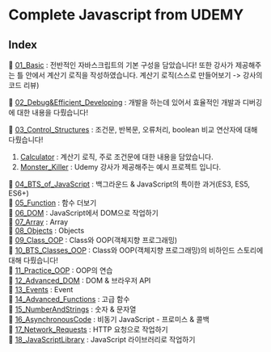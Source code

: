 # Complete Javascript from UDEMY

## Index
🚀 [01_Basic](https://github.com/Imshyeon/Develop_Study/tree/js/Javascript/Complete-Udemy/01_Basic) : 전반적인 자바스크립트의 기본 구성을 담았습니다! 또한 강사가 제공해주는 틀 안에서 계산기 로직을 작성하였습니다. 계산기 로직(스스로 만들어보기 -> 강사의 코드 리뷰)
<br>

🚀 [02_Debug&Efficient_Developing](https://github.com/Imshyeon/Develop_Study/tree/js/Javascript/Complete-Udemy/02_Debug&Efficient_Developing) : 개발을 하는데 있어서 효율적인 개발과 디버깅에 대한 내용을 다뤘습니다!
<br>

🚀 [03_Control_Structures](https://github.com/Imshyeon/Develop_Study/tree/js/Javascript/Complete-Udemy/03_Control_Structures) : 조건문, 반복문, 오류처리, boolean 비교 연산자에 대해 다뤘습니다!
1. [Calculator](https://github.com/Imshyeon/Develop_Study/tree/js/Javascript/Complete-Udemy/03_Control_Structures/Calculator) : 계산기 로직, 주로 조건문에 대한 내용을 담았습니다.
2. [Monster_Killer](https://github.com/Imshyeon/Develop_Study/tree/js/Javascript/Complete-Udemy/03_Control_Structures/Monster_Killer) : Udemy 강사가 제공해주는 예시 프로젝트 입니다.

🚀 [04_BTS_of_JavaScript](https://github.com/Imshyeon/Develop_Study/tree/js/Javascript/Complete-Udemy/04_Background) : 백그라운드 & JavaScript의 특이한 과거(ES3, ES5, ES6+) <br>
🚀 [05_Function](https://github.com/Imshyeon/Develop_Study/tree/js/Javascript/Complete-Udemy/05_Function) : 함수 더보기 <br>
🚀 [06_DOM](https://github.com/Imshyeon/Develop_Study/tree/js/Javascript/Complete-Udemy/06_DOM) : JavaScript에서 DOM으로 작업하기 <br>
🚀 [07_Array](https://github.com/Imshyeon/Develop_Study/tree/js/Javascript/Complete-Udemy/07_Array) : Array <br>
🚀 [08_Objects](https://github.com/Imshyeon/Develop_Study/tree/js/Javascript/Complete-Udemy/08_Objects) : Objects <br>
🚀 [09_Class_OOP](https://github.com/Imshyeon/Develop_Study/tree/js/Javascript/Complete-Udemy/09_Class_OOP) : Class와 OOP(객체지향 프로그래밍) <br>
🚀 [10_BTS_Classes_OOP](https://github.com/Imshyeon/Develop_Study/tree/js/Javascript/Complete-Udemy/10_BTS_Classes_OOP) : Class와 OOP(객체지향 프로그래밍)의 비하인드 스토리에 대해 다뤘습니다! <br>
🚀 [11_Practice_OOP](https://github.com/Imshyeon/Develop_Study/tree/js/Javascript/Complete-Udemy/11_Practice_OOP) : OOP의 연습 <br>
🚀 [12_Advanced_DOM](https://github.com/Imshyeon/Develop_Study/tree/js/Javascript/Complete-Udemy/12_Advanced_DOM) : DOM & 브라우저 API <br>
🚀 [13_Events](https://github.com/Imshyeon/Develop_Study/tree/js/Javascript/Complete-Udemy/13_Events) : Event <br>
🚀 [14_Advanced_Functions](https://github.com/Imshyeon/Develop_Study/tree/js/Javascript/Complete-Udemy/14_Advanced_Functions) : 고급 함수 <br>
🚀 [15_NumberAndStrings](https://github.com/Imshyeon/Develop_Study/tree/js/Javascript/Complete-Udemy/15_NumberAndStrings) : 숫자 & 문자열 <br>
🚀 [16_AsynchronousCode](https://github.com/Imshyeon/Develop_Study/tree/js/Javascript/Complete-Udemy/16_AsynchronousCode) : 비동기 JavaScript - 프로미스 & 콜백 <br>
🚀 [17_Network_Requests](https://github.com/Imshyeon/Develop_Study/tree/js/Javascript/Complete-Udemy/17_Network_Requests) : HTTP 요청으로 작업하기 <br>
🚀 [18_JavaScriptLibrary](https://github.com/Imshyeon/Develop_Study/tree/js/Javascript/Complete-Udemy/18_JavaScriptLibrary) : JavaScript 라이브러리로 작업하기 <br>